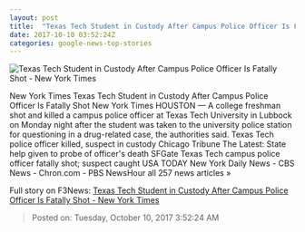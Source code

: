 ```yaml
---
layout: post
title:  "Texas Tech Student in Custody After Campus Police Officer Is Fatally Shot - New York Times"
date: 2017-10-10 03:52:24Z
categories: google-news-top-stories
---
```


![Texas Tech Student in Custody After Campus Police Officer Is Fatally Shot - New York Times](https://static01.nyt.com/images/2017/10/10/us/10texastech/10texastech-facebookJumbo.jpg)

New York Times Texas Tech Student in Custody After Campus Police Officer Is Fatally Shot New York Times HOUSTON — A college freshman shot and killed a campus police officer at Texas Tech University in Lubbock on Monday night after the student was taken to the university police station for questioning in a drug-related case, the authorities said. Texas Tech police officer killed, suspect in custody Chicago Tribune The Latest: State help given to probe of officer's death SFGate Texas Tech campus police officer fatally shot; suspect caught USA TODAY New York Daily News - CBS News - Chron.com - PBS NewsHour all 257 news articles »


Full story on F3News: [Texas Tech Student in Custody After Campus Police Officer Is Fatally Shot - New York Times](http://www.f3nws.com/n/MXaYvH)

> Posted on: Tuesday, October 10, 2017 3:52:24 AM
